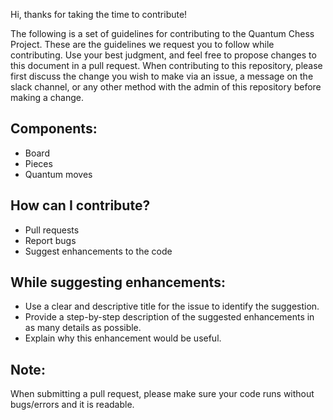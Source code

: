 Hi, thanks for taking the time to contribute! 

The following is a set of guidelines for contributing to the Quantum Chess Project. These are the guidelines we request you to follow while contributing. Use your best judgment, and feel free to propose changes to this document in a pull request. When contributing to this repository, please first discuss the change you wish to make via an issue, a message on the slack channel, or any other method with the admin of this repository before making a change.

## Components:

* Board
* Pieces
* Quantum moves

## How can I contribute?

* Pull requests
* Report bugs
* Suggest enhancements to the code

## While suggesting enhancements:

* Use a clear and descriptive title for the issue to identify the suggestion.
* Provide a step-by-step description of the suggested enhancements in as many details as possible.
* Explain why this enhancement would be useful.

## Note:

When submitting a pull request, please make sure your code runs without bugs/errors and it is readable.


